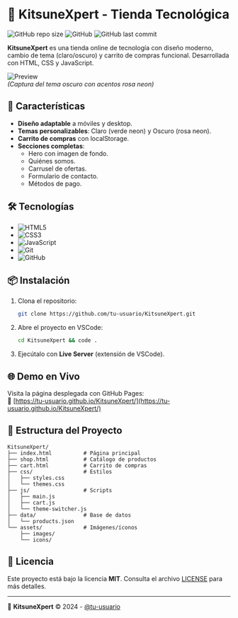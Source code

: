 
# 🦊 KitsuneXpert - Tienda Tecnológica

![GitHub repo size](https://img.shields.io/github/repo-size/tu-usuario/KitsuneXpert?style=for-the-badge)
![GitHub](https://img.shields.io/github/license/tu-usuario/KitsuneXpert?style=for-the-badge)
![GitHub last commit](https://img.shields.io/github/last-commit/tu-usuario/KitsuneXpert?style=for-the-badge)

**KitsuneXpert** es una tienda online de tecnología con diseño moderno, cambio de tema (claro/oscuro) y carrito de compras funcional. Desarrollada con HTML, CSS y JavaScript.

![Preview](https://i.imgur.com/XYzQv7E.png)  
*(Captura del tema oscuro con acentos rosa neon)*

## 🚀 Características

- **Diseño adaptable** a móviles y desktop.
- **Temas personalizables**: Claro (verde neon) y Oscuro (rosa neon).
- **Carrito de compras** con localStorage.
- **Secciones completas**: 
  - Hero con imagen de fondo.
  - Quiénes somos.
  - Carrusel de ofertas.
  - Formulario de contacto.
  - Métodos de pago.

## 🛠 Tecnologías

- ![HTML5](https://img.shields.io/badge/HTML5-E34F26?style=flat&logo=html5&logoColor=white)
- ![CSS3](https://img.shields.io/badge/CSS3-1572B6?style=flat&logo=css3&logoColor=white)
- ![JavaScript](https://img.shields.io/badge/JavaScript-F7DF1E?style=flat&logo=javascript&logoColor=black)
- ![Git](https://img.shields.io/badge/Git-F05032?style=flat&logo=git&logoColor=white)
- ![GitHub](https://img.shields.io/badge/GitHub-181717?style=flat&logo=github&logoColor=white)

## 📦 Instalación

1. Clona el repositorio:
   ```bash
   git clone https://github.com/tu-usuario/KitsuneXpert.git
   ```
2. Abre el proyecto en VSCode:
   ```bash
   cd KitsuneXpert && code .
   ```
3. Ejecútalo con **Live Server** (extensión de VSCode).

## 🌐 Demo en Vivo

Visita la página desplegada con GitHub Pages:  
🔗 [https://tu-usuario.github.io/KitsuneXpert/](https://tu-usuario.github.io/KitsuneXpert/)

## 📌 Estructura del Proyecto

```
KitsuneXpert/
├── index.html          # Página principal
├── shop.html           # Catálogo de productos
├── cart.html           # Carrito de compras
├── css/                # Estilos
│   ├── styles.css
│   └── themes.css
├── js/                 # Scripts
│   ├── main.js
│   ├── cart.js
│   └── theme-switcher.js
├── data/               # Base de datos
│   └── products.json
└── assets/             # Imágenes/íconos
    ├── images/
    └── icons/
```


## 📄 Licencia

Este proyecto está bajo la licencia **MIT**. Consulta el archivo [LICENSE](LICENSE) para más detalles.

---

🦊 **KitsuneXpert** © 2024 - [@tu-usuario](https://github.com/tu-usuario)
```

